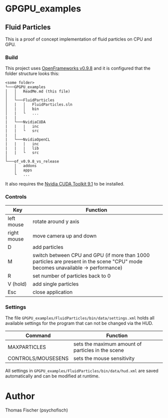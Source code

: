 # GPGPU_examples

## Fluid Particles
This is a proof of concept implementation of fluid particles on CPU and GPU.

### Build
This project uses [OpenFrameworks v0.9.8](http://openframeworks.cc/versions/v0.9.8/of_v0.9.8_vs_release.zip) and it is configured that the folder structure looks this:
```
<some folder>
└───GPGPU_examples
│   │   ReadMe.md (this file)
│   │
│   └───FluidParticles
│   |   │   FluidParticles.sln
│   |   │   bin
│   |   └   ...
|   |
|   └───NvidiaCUDA
|   |   |   inc
|   |   └   src
|   |
|   └───NvidiaOpenCL
|   |   |   inc
|   |   |   lib
|   |   └   src
│   
└───of_v0.9.8_vs_release
    │   addons
    │   apps
    └   ...
```

It also requires the [Nvidia CUDA Toolkit 9.1](https://developer.nvidia.com/cuda-downloads) to be installed.

### Controls
| Key        | Function         
| ---------- |-------------|
| left mouse | rotate around y axis |
| right mouse | move camera up and down |
| D | add particles |
| M | switch between CPU and GPU (if more than 1000 particles are present in the scene "CPU" mode becomes unavailable -> performance) |
| R | set number of particles back to 0 |
| V (hold) | add single particles |
| Esc | close application |

### Settings
The file ```GPGPU_examples/FluidParticles/bin/data/settings.xml``` holds all available settings for the program that can not be changed via the HUD.  

| Command   | Function
| --------- | ------------ |
| MAXPARTICLES | sets the maximum amount of particles in the scene |
| CONTROLS/MOUSESENS | sets the mouse sensitivity |

All settings in ```GPGPU_examples/FluidParticles/bin/data/hud.xml``` are saved automatically and can be modified at runtime.

# Author
Thomas Fischer (psychofisch)
